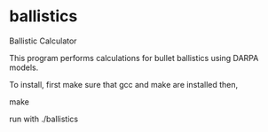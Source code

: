 ballistics
==========

Ballistic Calculator

This program performs calculations for bullet ballistics using DARPA models.

To install, first make sure that gcc and make are installed then,

make

run with ./ballistics
